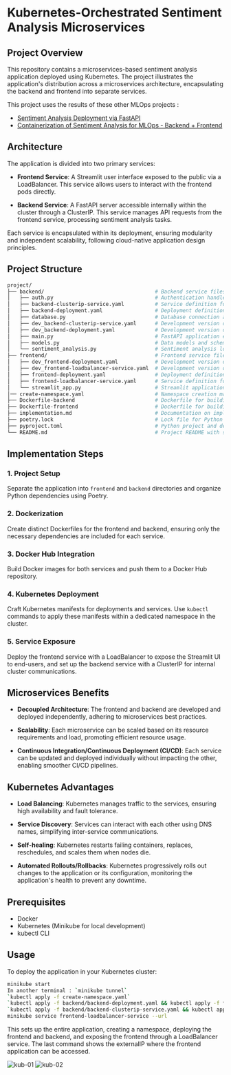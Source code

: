 # Kubernetes-Orchestrated Sentiment Analysis Microservices

## Project Overview

This repository contains a microservices-based sentiment analysis application deployed using Kubernetes. The project illustrates the application's distribution across a microservices architecture, encapsulating the backend and frontend into separate services.

This project uses the results of these other MLOps projects :
- [Sentiment Analysis Deployment via FastAPI](https://github.com/lemberck/mlops/tree/main/02-fastapi)
- [Containerization of Sentiment Analysis for MLOps - Backend + Frontend](https://github.com/lemberck/mlops/tree/main/04-docker)

## Architecture

The application is divided into two primary services:

- **Frontend Service**: A Streamlit user interface exposed to the public via a LoadBalancer. This service allows users to interact with the frontend pods directly.
  
- **Backend Service**: A FastAPI server accessible internally within the cluster through a ClusterIP. This service manages API requests from the frontend service, processing sentiment analysis tasks.

Each service is encapsulated within its deployment, ensuring modularity and independent scalability, following cloud-native application design principles.

## Project Structure
```bash
project/
├── backend/                                    # Backend service files
│   ├── auth.py                                 # Authentication handlers
│   ├── backend-clusterip-service.yaml          # Service definition for the backend
│   ├── backend-deployment.yaml                 # Deployment definition for the backend
│   ├── database.py                             # Database connection and operations
│   ├── dev_backend-clusterip-service.yaml      # Development version of the backend service definition
│   ├── dev_backend-deployment.yaml             # Development version of the backend deployment definition
│   ├── main.py                                 # FastAPI application entry point
│   ├── models.py                               # Data models and schema definitions
│   └── sentiment_analysis.py                   # Sentiment analysis logic
├── frontend/                                   # Frontend service files
│   ├── dev_frontend-deployment.yaml            # Development version of the frontend deployment definition
│   ├── dev_frontend-loadbalancer-service.yaml  # Development version of the frontend service definition
│   ├── frontend-deployment.yaml                # Deployment definition for the frontend
│   ├── frontend-loadbalancer-service.yaml      # Service definition for the frontend (exposed to internet)
│   └── streamlit_app.py                        # Streamlit application script
│── create-namespace.yaml                       # Namespace creation manifest
├── Dockerfile-backend                          # Dockerfile for building backend image
├── Dockerfile-frontend                         # Dockerfile for building frontend image
├── implementation.md                           # Documentation on implementation details
├── poetry.lock                                 # Lock file for Python dependencies
├── pyproject.toml                              # Python project and dependency file
└── README.md                                   # Project README with setup and usage instructions
```

## Implementation Steps

### 1. Project Setup
Separate the application into `frontend` and `backend` directories and organize Python dependencies using Poetry.

### 2. Dockerization
Create distinct Dockerfiles for the frontend and backend, ensuring only the necessary dependencies are included for each service.

### 3. Docker Hub Integration
Build Docker images for both services and push them to a Docker Hub repository.

### 4. Kubernetes Deployment
Craft Kubernetes manifests for deployments and services. Use `kubectl` commands to apply these manifests within a dedicated namespace in the cluster.

### 5. Service Exposure
Deploy the frontend service with a LoadBalancer to expose the Streamlit UI to end-users, and set up the backend service with a ClusterIP for internal cluster communications.

## Microservices Benefits

- **Decoupled Architecture**: The frontend and backend are developed and deployed independently, adhering to microservices best practices.
  
- **Scalability**: Each microservice can be scaled based on its resource requirements and load, promoting efficient resource usage.

- **Continuous Integration/Continuous Deployment (CI/CD)**: Each service can be updated and deployed individually without impacting the other, enabling smoother CI/CD pipelines.

## Kubernetes Advantages

- **Load Balancing**: Kubernetes manages traffic to the services, ensuring high availability and fault tolerance.
  
- **Service Discovery**: Services can interact with each other using DNS names, simplifying inter-service communications.

- **Self-healing**: Kubernetes restarts failing containers, replaces, reschedules, and scales them when nodes die.

- **Automated Rollouts/Rollbacks**: Kubernetes progressively rolls out changes to the application or its configuration, monitoring the application's health to prevent any downtime.

## Prerequisites

- Docker
- Kubernetes (Minikube for local development)
- kubectl CLI

## Usage

To deploy the application in your Kubernetes cluster:

```bash
minikube start
In another terminal : `minikube tunnel`
`kubectl apply -f create-namespace.yaml`
`kubectl apply -f backend/backend-deployment.yaml && kubectl apply -f frontend/frontend-deployment.yaml`
`kubectl apply -f backend/backend-clusterip-service.yaml && kubectl apply -f frontend/frontend-loadbalancer-service.yaml`
minikube service frontend-loadbalancer-service --url
```

This sets up the entire application, creating a namespace, deploying the frontend and backend, and exposing the frontend through a LoadBalancer service.
The last command shows the externalIP where the frontend application can be accessed.

![kub-01](https://github.com/lemberck/mlops/blob/main/05-kubernetes/img/kub-01.png)
![kub-02](https://github.com/lemberck/mlops/blob/main/05-kubernetes/img/kub-02.png)